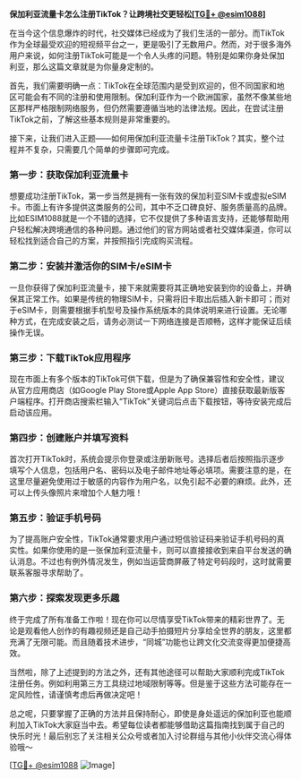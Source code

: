 **保加利亚流量卡怎么注册TikTok？让跨境社交更轻松[[TG💪+ @esim1088](https://t.me/s/esim1088)]**

在当今这个信息爆炸的时代，社交媒体已经成为了我们生活的一部分。而TikTok作为全球最受欢迎的短视频平台之一，更是吸引了无数用户。然而，对于很多海外用户来说，如何注册TikTok可能是一个令人头疼的问题。特别是如果你身处保加利亚，那么这篇文章就是为你量身定制的。

首先，我们需要明确一点：TikTok在全球范围内是受到欢迎的，但不同国家和地区可能会有不同的注册和使用限制。保加利亚作为一个欧洲国家，虽然不像某些地区那样严格限制网络服务，但仍然需要遵循当地的法律法规。因此，在尝试注册TikTok之前，了解这些基本规则是非常重要的。

接下来，让我们进入正题——如何用保加利亚流量卡注册TikTok？其实，整个过程并不复杂，只需要几个简单的步骤即可完成。

### 第一步：获取保加利亚流量卡

想要成功注册TikTok，第一步当然是拥有一张有效的保加利亚SIM卡或虚拟eSIM卡。市面上有许多提供这类服务的公司，其中不乏口碑良好、服务质量高的品牌。比如ESIM1088就是一个不错的选择，它不仅提供了多种语言支持，还能够帮助用户轻松解决跨境通信的各种问题。通过他们的官方网站或者社交媒体渠道，你可以轻松找到适合自己的方案，并按照指引完成购买流程。

### 第二步：安装并激活你的SIM卡/eSIM卡

一旦你获得了保加利亚流量卡，接下来就需要将其正确地安装到你的设备上，并确保其正常工作。如果是传统的物理SIM卡，只需将旧卡取出后插入新卡即可；而对于eSIM卡，则需要根据手机型号及操作系统版本的具体说明来进行设置。无论哪种方式，在完成安装之后，请务必测试一下网络连接是否顺畅，这样才能保证后续操作无误。

### 第三步：下载TikTok应用程序

现在市面上有多个版本的TikTok可供下载，但是为了确保兼容性和安全性，建议从官方应用商店（如Google Play Store或Apple App Store）直接获取最新版客户端程序。打开商店搜索栏输入“TikTok”关键词后点击下载按钮，等待安装完成后启动该应用。

### 第四步：创建账户并填写资料

首次打开TikTok时，系统会提示你登录或注册新账号。选择后者后按照指示逐步填写个人信息，包括用户名、密码以及电子邮件地址等必填项。需要注意的是，在这里尽量避免使用过于敏感的内容作为用户名，以免引起不必要的麻烦。此外，还可以上传头像照片来增加个人魅力哦！

### 第五步：验证手机号码

为了提高账户安全性，TikTok通常要求用户通过短信验证码来验证手机号码的真实性。如果你使用的是一张保加利亚流量卡，则可以直接接收到来自平台发送的确认消息。不过也有例外情况发生，例如当运营商屏蔽了特定号码段时，这时就需要联系客服寻求帮助了。

### 第六步：探索发现更多乐趣

终于完成了所有准备工作啦！现在你可以尽情享受TikTok带来的精彩世界了。无论是观看他人创作的有趣视频还是自己动手拍摄短片分享给全世界的朋友，这里都充满了无限可能。而且随着技术进步，“同城”功能也让跨文化交流变得更加便捷高效。

当然啦，除了上述提到的方法之外，还有其他途径可以帮助大家顺利完成TikTok注册任务。例如利用第三方工具绕过地域限制等等。但是鉴于这些方法可能存在一定风险性，请谨慎考虑后再做决定吧！

总之呢，只要掌握了正确的方法并且保持耐心，即使是身处遥远的保加利亚也能顺利加入TikTok大家庭当中去。希望每位读者都能够借助这篇指南找到属于自己的快乐时光！最后别忘了关注相关公众号或者加入讨论群组与其他小伙伴交流心得体验哦～

[[TG💪+ @esim1088](https://t.me/s/esim1088) ![Image](https://i.postimg.cc/4NQfJmqS/Snipaste-2025-05-13-00-14-12.png)]